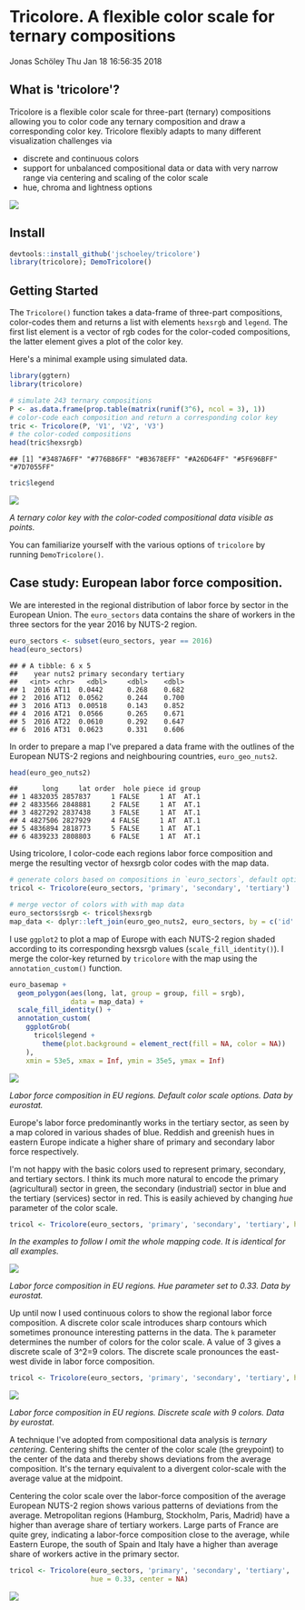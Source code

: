Tricolore. A flexible color scale for ternary compositions
================
Jonas Schöley
Thu Jan 18 16:56:35 2018

What is 'tricolore'?
--------------------

Tricolore is a flexible color scale for three-part (ternary) compositions allowing you to color code any ternary composition and draw a corresponding color key. Tricolore flexibly adapts to many different visualization challenges via

-   discrete and continuous colors
-   support for unbalanced compositional data or data with very narrow range via centering and scaling of the color scale
-   hue, chroma and lightness options

![](README_files/teaser.png)

Install
-------

``` r
devtools::install_github('jschoeley/tricolore')
library(tricolore); DemoTricolore()
```

Getting Started
---------------

The `Tricolore()` function takes a data-frame of three-part compositions, color-codes them and returns a list with elements `hexsrgb` and `legend`. The first list element is a vector of rgb codes for the color-coded compositions, the latter element gives a plot of the color key.

Here's a minimal example using simulated data.

``` r
library(ggtern)
library(tricolore)

# simulate 243 ternary compositions
P <- as.data.frame(prop.table(matrix(runif(3^6), ncol = 3), 1))
# color-code each composition and return a corresponding color key
tric <- Tricolore(P, 'V1', 'V2', 'V3')
# the color-coded compositions
head(tric$hexsrgb)
```

    ## [1] "#3487A6FF" "#776B86FF" "#B3678EFF" "#A26D64FF" "#5F696BFF" "#7D7055FF"

``` r
tric$legend
```

![](README_files/figure-markdown_github/unnamed-chunk-3-1.png)

*A ternary color key with the color-coded compositional data visible as points.*

You can familiarize yourself with the various options of `tricolore` by running `DemoTricolore()`.

Case study: European labor force composition.
---------------------------------------------

We are interested in the regional distribution of labor force by sector in the European Union. The `euro_sectors` data contains the share of workers in the three sectors for the year 2016 by NUTS-2 region.

``` r
euro_sectors <- subset(euro_sectors, year == 2016)
head(euro_sectors)
```

    ## # A tibble: 6 x 5
    ##    year nuts2 primary secondary tertiary
    ##   <int> <chr>   <dbl>     <dbl>    <dbl>
    ## 1  2016 AT11  0.0442      0.268    0.682
    ## 2  2016 AT12  0.0562      0.244    0.700
    ## 3  2016 AT13  0.00518     0.143    0.852
    ## 4  2016 AT21  0.0566      0.265    0.671
    ## 5  2016 AT22  0.0610      0.292    0.647
    ## 6  2016 AT31  0.0623      0.331    0.606

In order to prepare a map I've prepared a data frame with the outlines of the European NUTS-2 regions and neighbouring countries, `euro_geo_nuts2`.

``` r
head(euro_geo_nuts2)
```

    ##      long     lat order  hole piece id group
    ## 1 4832035 2857837     1 FALSE     1 AT  AT.1
    ## 2 4833566 2848881     2 FALSE     1 AT  AT.1
    ## 3 4827292 2837438     3 FALSE     1 AT  AT.1
    ## 4 4827506 2827929     4 FALSE     1 AT  AT.1
    ## 5 4836894 2818773     5 FALSE     1 AT  AT.1
    ## 6 4839233 2808803     6 FALSE     1 AT  AT.1

Using tricolore, I color-code each regions labor force composition and merge the resulting vector of hexsrgb color codes with the map data.

``` r
# generate colors based on compositions in `euro_sectors`, default options
tricol <- Tricolore(euro_sectors, 'primary', 'secondary', 'tertiary')

# merge vector of colors with with map data
euro_sectors$srgb <- tricol$hexsrgb
map_data <- dplyr::left_join(euro_geo_nuts2, euro_sectors, by = c('id' = 'nuts2'))
```

I use `ggplot2` to plot a map of Europe with each NUTS-2 region shaded according to its corresponding hexsrgb values (`scale_fill_identity()`). I merge the color-key returned by `tricolore` with the map using the `annotation_custom()` function.

``` r
euro_basemap +
  geom_polygon(aes(long, lat, group = group, fill = srgb),
               data = map_data) +
  scale_fill_identity() +
  annotation_custom(
    ggplotGrob(
      tricol$legend +
        theme(plot.background = element_rect(fill = NA, color = NA))
    ),
    xmin = 53e5, xmax = Inf, ymin = 35e5, ymax = Inf)
```

![](README_files/figure-markdown_github/unnamed-chunk-7-1.png)

*Labor force composition in EU regions. Default color scale options. Data by eurostat.*

Europe's labor force predominantly works in the tertiary sector, as seen by a map colored in various shades of blue. Reddish and greenish hues in eastern Europe indicate a higher share of primary and secondary labor force respectively.

I'm not happy with the basic colors used to represent primary, secondary, and tertiary sectors. I think its much more natural to encode the primary (agricultural) sector in green, the secondary (industrial) sector in blue and the tertiary (services) sector in red. This is easily achieved by changing *hue* parameter of the color scale.

``` r
tricol <- Tricolore(euro_sectors, 'primary', 'secondary', 'tertiary', hue = 0.33)
```

*In the examples to follow I omit the whole mapping code. It is identical for all examples.*

![](README_files/figure-markdown_github/unnamed-chunk-9-1.png)

*Labor force composition in EU regions. Hue parameter set to 0.33. Data by eurostat.*

Up until now I used continuous colors to show the regional labor force composition. A discrete color scale introduces sharp contours which sometimes pronounce interesting patterns in the data. The `k` parameter determines the number of colors for the color scale. A value of 3 gives a discrete scale of 3^2=9 colors. The discrete scale pronounces the east-west divide in labor force composition.

``` r
tricol <- Tricolore(euro_sectors, 'primary', 'secondary', 'tertiary', hue = 0.33, k = 3)
```

![](README_files/figure-markdown_github/unnamed-chunk-11-1.png)

*Labor force composition in EU regions. Discrete scale with 9 colors. Data by eurostat.*

A technique I've adopted from compositional data analysis is *ternary centering*. Centering shifts the center of the color scale (the greypoint) to the center of the data and thereby shows deviations from the average composition. It's the ternary equivalent to a divergent color-scale with the average value at the midpoint.

Centering the color scale over the labor-force composition of the average European NUTS-2 region shows various patterns of deviations from the average. Metropolitan regions (Hamburg, Stockholm, Paris, Madrid) have a higher than average share of tertiary workers. Large parts of France are quite grey, indicating a labor-force composition close to the average, while Eastern Europe, the south of Spain and Italy have a higher than average share of workers active in the primary sector.

``` r
tricol <- Tricolore(euro_sectors, 'primary', 'secondary', 'tertiary',
                    hue = 0.33, center = NA)
```

![](README_files/figure-markdown_github/unnamed-chunk-13-1.png)
